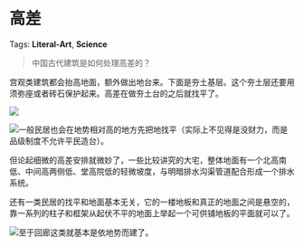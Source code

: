 # 高差

Tags: **Literal-Art**, **Science**

> 中国古代建筑是如何处理高差的？



宫观类建筑都会抬高地面，额外做出地台来。下面是夯土基层。这个夯土层还要用须弥座或者砖石保护起来。高差在做夯土台的之后就找平了。

![](https://pic1.zhimg.com/50/v2-c0dd8c9fbfacf857673f262a35b51ad4_720w.jpg?source=1940ef5c)  


![](https://picx.zhimg.com/50/v2-144521190584e25b0154a1a1129d805b_720w.jpg?source=1940ef5c)一般民居也会在地势相对高的地方先把地找平（实际上不见得是没财力，而是品级制度不允许平民造台）。

但论起细微的高差安排就微妙了，一些比较讲究的大宅，整体地面有一个北高南低、中间高两侧低、堂高院低的轻微坡度，与明暗排水沟渠管道配合形成一个排水系统。

还有一类民居的找平和地面基本无关，它的一楼地板和真正的地面之间是悬空的，靠一系列的柱子和框架从起伏不平的地面上举起一个可供铺地板的平面就可以了。

![](https://picx.zhimg.com/50/v2-836504e79eddf17d35000d48e4fdd54b_720w.jpg?source=1940ef5c)至于回廊这类就基本是依地势而建了。



